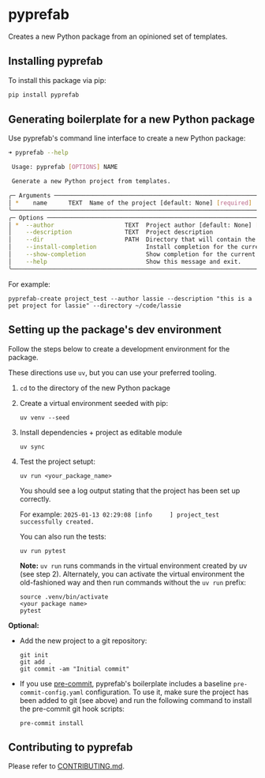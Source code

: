 # pyprefab

Creates a new Python package from an opinioned set of templates.

## Installing pyprefab

To install this package via pip:

```bash
pip install pyprefab
```

## Generating boilerplate for a new Python package

Use pyprefab's command line interface to create a new Python package:

```bash
➜ pyprefab --help

 Usage: pyprefab [OPTIONS] NAME

 Generate a new Python project from templates.

╭─ Arguments ───────────────────────────────────────────────────────────────────────────────────────────────────────────────────╮
│ *    name      TEXT  Name of the project [default: None] [required]                                                           │
╰───────────────────────────────────────────────────────────────────────────────────────────────────────────────────────────────╯
╭─ Options ─────────────────────────────────────────────────────────────────────────────────────────────────────────────────────╮
│ *  --author                    TEXT  Project author [default: None] [required]                                                │
│    --description               TEXT  Project description                                                                      │
│    --dir                       PATH  Directory that will contain the project (defaults to current directory) [default: None]  │
│    --install-completion              Install completion for the current shell.                                                │
│    --show-completion                 Show completion for the current shell, to copy it or customize the installation.         │
│    --help                            Show this message and exit.                                                              │
╰───────────────────────────────────────────────────────────────────────────────────────────────────────────────────────────────╯
```

For example:

```
pyprefab-create project_test --author lassie --description "this is a pet project for lassie" --directory ~/code/lassie
```

## Setting up the package's dev environment

Follow the steps below to create a development environment for the package.

These directions use `uv`, but you can use your preferred tooling.

1. `cd` to the directory of the new Python package

2. Create a virtual environment seeded with pip:

    ```script
    uv venv --seed
    ```

3. Install dependencies + project as editable module

    ```script
    uv sync
    ```

4. Test the project setupt:

    ```script
    uv run <your_package_name>
    ```

    You should see a log output stating that the project has been set up correctly.

    For example:
    `2025-01-13 02:29:08 [info     ] project_test successfully created.`

    You can also run the tests:

    ```script
    uv run pytest
    ```

    **Note:** `uv run` runs commands in the virtual environment created by uv
    (see step 2). Alternately, you can activate the virtual environment the
    old-fashioned way and then run commands without the `uv run` prefix:

    ```script
    source .venv/bin/activate
    <your package name>
    pytest
    ```

**Optional:**

- Add the new project to a git repository:

    ```script
    git init
    git add .
    git commit -am "Initial commit"
    ```

- If you use [pre-commit](https://pre-commit.com/), pyprefab's boilerplate
includes a baseline `pre-commit-config.yaml` configuration. To use it, make
sure the project has been added to git (see above) and run the following
command to install the pre-commit git hook scripts:

    ```script
    pre-commit install
    ```

## Contributing to pyprefab

Please refer to
[CONTRIBUTING.md](https://github.com/bsweger/pyprefab/blob/main/CONTRIBUTING.md).
